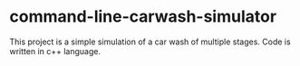 # command-line-carwash-simulator
This project is a simple simulation of a car wash of multiple stages. Code is written in c++ language. 
